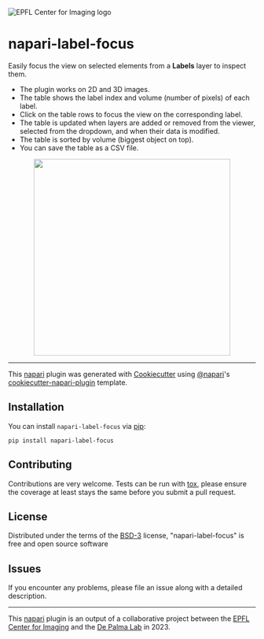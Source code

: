 ![EPFL Center for Imaging logo](https://imaging.epfl.ch/resources/logo-for-gitlab.svg)
# napari-label-focus

Easily focus the view on selected elements from a **Labels** layer to inspect them.

- The plugin works on 2D and 3D images.
- The table shows the label index and volume (number of pixels) of each label.
- Click on the table rows to focus the view on the corresponding label.
- The table is updated when layers are added or removed from the viewer, selected from the dropdown, and when their data is modified.
- The table is sorted by volume (biggest object on top).
- You can save the table as a CSV file.

<p align="center">
    <img src="assets/gif01.gif" height="400">
</p>

----------------------------------

This [napari] plugin was generated with [Cookiecutter] using [@napari]'s [cookiecutter-napari-plugin] template.

## Installation

You can install `napari-label-focus` via [pip]:

    pip install napari-label-focus

## Contributing

Contributions are very welcome. Tests can be run with [tox], please ensure
the coverage at least stays the same before you submit a pull request.

## License

Distributed under the terms of the [BSD-3] license,
"napari-label-focus" is free and open source software

## Issues

If you encounter any problems, please file an issue along with a detailed description.

----------------------------------

This [napari] plugin is an output of a collaborative project between the [EPFL Center for Imaging](https://imaging.epfl.ch/) and the [De Palma Lab](https://www.epfl.ch/labs/depalma-lab/) in 2023.

[napari]: https://github.com/napari/napari
[Cookiecutter]: https://github.com/audreyr/cookiecutter
[@napari]: https://github.com/napari
[MIT]: http://opensource.org/licenses/MIT
[BSD-3]: http://opensource.org/licenses/BSD-3-Clause
[GNU GPL v3.0]: http://www.gnu.org/licenses/gpl-3.0.txt
[GNU LGPL v3.0]: http://www.gnu.org/licenses/lgpl-3.0.txt
[Apache Software License 2.0]: http://www.apache.org/licenses/LICENSE-2.0
[Mozilla Public License 2.0]: https://www.mozilla.org/media/MPL/2.0/index.txt
[cookiecutter-napari-plugin]: https://github.com/napari/cookiecutter-napari-plugin

[napari]: https://github.com/napari/napari
[tox]: https://tox.readthedocs.io/en/latest/
[pip]: https://pypi.org/project/pip/
[PyPI]: https://pypi.org/
